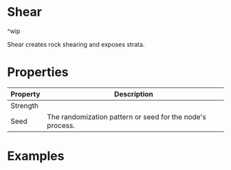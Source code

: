 # Shear


^wip


Shear creates rock shearing and exposes strata.



# Properties


| Property | Description| 
| -------- | -----------|
| Strength |  |
| Seed | The randomization pattern or seed for the node's process. |




# Examples
